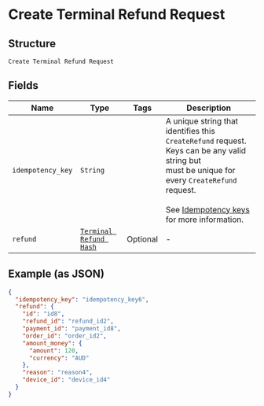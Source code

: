 
# Create Terminal Refund Request

## Structure

`Create Terminal Refund Request`

## Fields

| Name | Type | Tags | Description |
|  --- | --- | --- | --- |
| `idempotency_key` | `String` |  | A unique string that identifies this `CreateRefund` request. Keys can be any valid string but<br>must be unique for every `CreateRefund` request.<br><br>See [Idempotency keys](https://developer.squareup.com/docs/basics/api101/idempotency) for more information. |
| `refund` | [`Terminal Refund Hash`](/doc/models/terminal-refund.md) | Optional | - |

## Example (as JSON)

```json
{
  "idempotency_key": "idempotency_key6",
  "refund": {
    "id": "id8",
    "refund_id": "refund_id2",
    "payment_id": "payment_id8",
    "order_id": "order_id2",
    "amount_money": {
      "amount": 120,
      "currency": "AUD"
    },
    "reason": "reason4",
    "device_id": "device_id4"
  }
}
```

